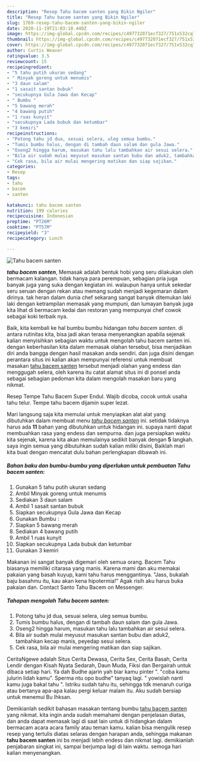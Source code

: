 ```yaml
---
description: "Resep Tahu bacem santen yang Bikin Ngiler"
title: "Resep Tahu bacem santen yang Bikin Ngiler"
slug: 1769-resep-tahu-bacem-santen-yang-bikin-ngiler
date: 2020-11-19T21:03:18.440Z
image: https://img-global.cpcdn.com/recipes/c497732071ecf327/751x532cq70/tahu-bacem-santen-foto-resep-utama.jpg
thumbnail: https://img-global.cpcdn.com/recipes/c497732071ecf327/751x532cq70/tahu-bacem-santen-foto-resep-utama.jpg
cover: https://img-global.cpcdn.com/recipes/c497732071ecf327/751x532cq70/tahu-bacem-santen-foto-resep-utama.jpg
author: Curtis Weaver
ratingvalue: 3.5
reviewcount: 15
recipeingredient:
- "5 tahu putih ukuran sedang"
- " Minyak goreng untuk menumis"
- "3 daun salam"
- "1 sasait santan bubuk"
- "secukupnya Gula Jawa dan Kecap"
- " Bumbu "
- "5 bawang merah"
- "4 bawang putih"
- "1 ruas kunyit"
- "secukupnya Lada bubuk dan ketumbar"
- "3 kemiri"
recipeinstructions:
- "Potong tahu jd dua, sesuai selera, uleg semua bumbu."
- "Tumis bumbu halus, dengan di tambah daun salam dan gula Jawa."
- "Oseng2 hingga harum, masukan tahu lalu tambahkan air sesui selera."
- "Bila air sudah mulai meyusut masukan santan bubu dan aduk2, tambahkan kecap manis, peyedap sesui selera."
- "Cek rasa, bila air mulai mengering matikan dan siap sajikan."
categories:
- Resep
tags:
- tahu
- bacem
- santen

katakunci: tahu bacem santen 
nutrition: 199 calories
recipecuisine: Indonesian
preptime: "PT26M"
cooktime: "PT57M"
recipeyield: "3"
recipecategory: Lunch

---
```



![Tahu bacem santen](https://img-global.cpcdn.com/recipes/c497732071ecf327/751x532cq70/tahu-bacem-santen-foto-resep-utama.jpg)

<b><i>tahu bacem santen</i></b>, Memasak adalah bentuk hobi yang seru dilakukan oleh bermacam kalangan. tidak hanya para perempuan, sebagian pria juga banyak juga yang suka dengan kegiatan ini. walaupun hanya untuk sekedar seru seruan dengan rekan atau memang sudah menjadi kegemaran dalam dirinya. tak heran dalam dunia chef sekarang sangat banyak ditemukan laki laki dengan ketrampilan memasak yang mumpuni, dan lumayan banyak juga kita lihat di bermacam kedai dan restoran yang mempunyai chef cowok sebagai koki terbaik nya.

Baik, kita kembali ke hal bumbu bumbu hidangan <i>tahu bacem santen</i>. di antara rutinitas kita, bisa jadi akan terasa menyenangkan apabila sejenak kalian menyisihkan sebagian waktu untuk mengolah tahu bacem santen ini. dengan keberhasilan kita dalam memasak olahan tersebut, bisa menjadikan diri anda bangga dengan hasil masakan anda sendiri. dan juga disini dengan perantara situs ini kalian akan mempunyai referensi untuk membuat masakan <u>tahu bacem santen</u> tersebut menjadi olahan yang endess dan menggugah selera, oleh karena itu catat alamat situs ini di ponsel anda sebagai sebagian pedoman kita dalam mengolah masakan baru yang nikmat.

Resep Tempe Tahu Bacem Super Endul. Wajib dicoba, cocok untuk usaha tahu telur. Tempe tahu bacem dijamin super lezat.


Mari langsung saja kita memulai untuk menyiapkan alat alat yang dibutuhkan dalam membuat menu <u><i>tahu bacem santen</i></u> ini. setidak tidaknya harus ada <b>11</b> bahan yang dibutuhkan untuk hidangan ini. supaya nanti dapat membuahkan rasa yang endess dan sempurna. dan juga persiapkan waktu kita sejenak, karena kita akan memulainya sedikit banyak dengan <b>5</b> langkah. saya ingin semua yang dibutuhkan sudah kalian miliki disini, Baiklah mari kita buat dengan mencatat dulu bahan perlengkapan dibawah ini.

<!--inarticleads1-->

##### Bahan baku dan bumbu-bumbu yang diperlukan untuk pembuatan Tahu bacem santen:

1. Gunakan 5 tahu putih ukuran sedang
1. Ambil  Minyak goreng untuk menumis
1. Sediakan 3 daun salam
1. Ambil 1 sasait santan bubuk
1. Siapkan secukupnya Gula Jawa dan Kecap
1. Gunakan  Bumbu :
1. Siapkan 5 bawang merah
1. Sediakan 4 bawang putih
1. Ambil 1 ruas kunyit
1. Siapkan secukupnya Lada bubuk dan ketumbar
1. Gunakan 3 kemiri


Makanan ini sangat banyak digemari oleh semua orang. Bacem Tahu biasanya memiliki citarasa yang manis. Karena mami dan aku memakai pakaian yang basah kuyup, kami tahu harus menggantinya. &#34;Jass, bukalah baju basahmu itu, kau akan kena hipotermia!&#34; Agak risih aku harus buka pakaian dan. Contact Santo Tahu Bacem on Messenger. 

<!--inarticleads2-->

##### Tahapan mengolah Tahu bacem santen:

1. Potong tahu jd dua, sesuai selera, uleg semua bumbu.
1. Tumis bumbu halus, dengan di tambah daun salam dan gula Jawa.
1. Oseng2 hingga harum, masukan tahu lalu tambahkan air sesui selera.
1. Bila air sudah mulai meyusut masukan santan bubu dan aduk2, tambahkan kecap manis, peyedap sesui selera.
1. Cek rasa, bila air mulai mengering matikan dan siap sajikan.


CeritaNgewe adalah Situs Cerita Dewasa, Cerita Sex, Cerita Basah, Cerita Lendir dengan Kisah Nyata Sedarah, Daun Muda, Fiksi dan Bergairah untuk dibaca setiap hari. Ya dah Budhe ajarin yah biar kamu pinter &#34;. &#34;coba kamu julurin lidah kamu&#34;. Sperma ntu opo budhe&#34; tanyaq lagi. &#34; yowislah nanti kamu juga bakal tahu &#34;. Istriku sudah tahu itu, sehingga tdk menaruh curiga atau bertanya apa-apa kalau pergi keluar malam itu. Aku sudah bersiap untuk menemui Bu Ihksan. 

Demikianlah sedikit bahasan masakan tentang bumbu <u>tahu bacem santen</u> yang nikmat. kita ingin anda sudah memahami dengan penjelasan diatas, dan anda dapat memasak lagi di saat lain untuk di hidangkan dalam bermacam acara acara family atau teman kamu. kalian bisa mengulik resep resep yang tertulis diatas selaras dengan harapan anda, sehingga makanan <b>tahu bacem santen</b> ini bs menjadi lebih endess dan nikmat lagi. demikianlah penjabaran singkat ini, sampai berjumpa lagi di lain waktu. semoga hari kalian menyenangkan.
